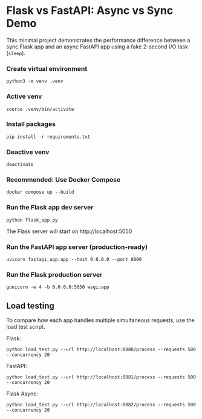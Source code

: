# Flask vs FastAPI: Async vs Sync Demo

This minimal project demonstrates the performance difference between a sync Flask app and an async FastAPI app using a fake 2-second I/O task (`sleep`).

### Create virtual environment

```shell
python3 -m venv .venv
```

### Active venv

```shell
source .venv/bin/activate
```

### Install packages

```shell
pip install -r requirements.txt
```

### Deactive venv

```shell
deactivate
```

### Recommended: Use Docker Compose

```shell
docker compose up --build
```

### Run the Flask app dev server

```shell
python flask_app.py
```

The Flask server will start on http://localhost:5050

### Run the FastAPI app server (production-ready)

```shell
uvicorn fastapi_app:app --host 0.0.0.0 --port 8000
```

### Run the Flask production server

```shell
gunicorn -w 4 -b 0.0.0.0:5050 wsgi:app
```

## Load testing

To compare how each app handles multiple simultaneous requests, use the load test script.

Flask:

```shell
python load_test.py --url http://localhost:8080/process --requests 500 --concurrency 20
```

FastAPI:

```shell
python load_test.py --url http://localhost:8081/process --requests 500 --concurrency 20
```

Flask Async:

```shell
python load_test.py --url http://localhost:8082/process --requests 500 --concurrency 20
```

